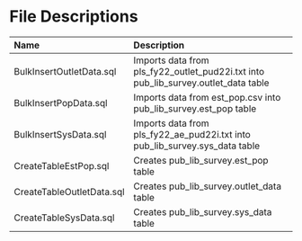 # File Descriptions

| Name                               | Description                                                                         |
| :--------------------------------- | :---------------------------------------------------------------------------------- |
| BulkInsertOutletData.sql           | Imports data from pls_fy22_outlet_pud22i.txt into pub_lib_survey.outlet_data table  |
| BulkInsertPopData.sql              | Imports data from est_pop.csv into pub_lib_survey.est_pop table                     |
| BulkInsertSysData.sql              | Imports data from pls_fy22_ae_pud22i.txt into pub_lib_survey.sys_data table         |
| CreateTableEstPop.sql              | Creates pub_lib_survey.est_pop table                                                |
| CreateTableOutletData.sql          | Creates pub_lib_survey.outlet_data table                                            |
| CreateTableSysData.sql             | Creates pub_lib_survey.sys_data table                                               |

